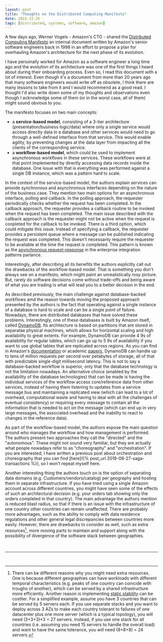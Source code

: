 ```yaml
---
layout: post
title: "Thoughts on the Distributed Computing Manifesto"
date: 2022-11-25
tags: [distributed, systems, software, amazon]
---
```


A few days ago, Werner Vogels - Amazon's CTO - shared the [Distributed Computing Manifesto](https://www.allthingsdistributed.com/2022/11/amazon-1998-distributed-computing-manifesto.html) an internal document written by Amazon's senior software engineers back in 1998 in an effort to propose a plan for overhauling Amazon's architecture for the next phase of its evolution.

I have personally worked for Amazon as a software engineer a long time ago and the evolution of its architecture was one of the first things I heard about during their onboarding process. Even so, I read this document with a lot of interest. Even though it's a document from more than 20 years ago that many software engineers would write off as obsolete, I think there are many lessons to take from it and I would recommend as a good read. I thought I'd also write down some of my thoughts and observations even though I acknowledge some of them (or in the worst case, all of them) might sound obvious to you. 

The manifesto focuses on two main concepts: 
* a **service-based model**, consisting of a 3-tier architecture (presentation/business logic/data) where only a single service would access directly data in a database and other services would need to go through a well-defined interface from that service. This would enable agility, by preventing changes at the data layer from impacting all the clients of the corresponding service. 
* a **workflow-based model**, which could be used to implement asynchronous workflows in these services. These workflows were at that point implemented by directly accessing data records inside the database. One issue with that is everything was performed against a single DB instance, which was a pattern hard to scale. 

In the context of the service-based model, the authors explain services can provide synchronous and asynchronous interfaces depending on the nature of the business case. They mention two main options for an asynchronous interface, polling and callback. In the polling approach, the requester periodically checks whether the request has been completed. In the callback approach, the requester provides a callback routine to be invoked when the request has been completed. The main issue described with the callback approach is the requester might not be active when the request is conpleted for the callback to be invoked. There is a third option, which could mitigate this issue. Instead of specifying a callback, the requester provides a persistent queue where a message can be published indicating the request was completed. This doesn't necessarily require the requester to be available at the time the request is completed. This pattern is known as the [asynchronous request-response](https://www.enterpriseintegrationpatterns.com/patterns/conversation/RequestResponse.html) in the enterprise integration patterns parlance.  

Interestingly, after describing all its benefits the authors explicitly call out the drawbacks of the workflow-based model. That is something you don't always see on a manifesto, which might paint an unrealistically rosy picture. But, rarely do software decisions come without trade-offs and being aware of what you are trading is what will lead you to a better decision in the end.

As described previously, the main challenge against database-backed workflows amd the reason towards moving the proposed approach  presented by the authors is the fact that operating against a single instance of a database is hard to scale and can be a single point of failure. Nowadays, there are distributed databases that have solved these problems. Interestingly, one of these databases is built by Amazon itself, called [DynamoDB](https://aws.amazon.com/dynamodb/). Its architecture is based on partitions that are stored in separatae physical machines, which allows for horizontal scaling and high availability to great extents. For example, DynamoDB can provide 4 9s of availability for regular tables, which can go up to 5 9s of availability if you want to use global tables that are replicated across regions. As you can find in Amazon's [documentation](https://aws.amazon.com/dynamodb/) or academic [papers](https://www.usenix.org/system/files/atc22-elhemali.pdf), DynamoDB can handle up to tens of million requests per second over petabytes of storage, all of that with predictable single-digit millisecond latency. This is not to say a database-backed workflow is superior, only that the database technology is not the limitation nowadays. An alternative choice (enabled by the availability of the database technologies) that can be made is having the individual services of the workflow access core/reference data from other services, instead of having them listening to updates from a service message bus and maintaining a replicated view (which can lead to a lot of overhead, computational waste and having to deal with all the challenges of eventual consistency) or requiring every message to contain all the information that is needed to act on the message (which can end up in very large messages, the associated overhead and the inability to react to changes in the reference data).

As part of the workflow-based model, the authors expose the main question around who manages the workflow and how management is performed. The authors present two approaches they call the "directed" and the "autonomous". These might not sound very familiar, but they are actually what people nowadays refer to as "choreography" and "orchestration". If you are interested, I have written a previous post about orchestration and choreography that you can find [here]({% post_url 2019-08-27-saga-transactions %}), so I  won't repeat myself here. 

Another interesting thing the authors touch on is the option of separating data domains (e.g. Customers/vendors/catalog) per geography and hosting them in separate infrastructure. If you have tried using a single Amazon account across different countries, you might have seen some of the effects of such an architectural decision (e.g. your orders tab showing only the orders completed in that country). The main advantage the authors mention is reduced blast radius, so that if there is an issue with the infrastructure of one country other countries can remain unaffected. There are probably more advantages, such as the ability to comply with data residence regulations and other general legal discrepancies between countries more easily. However, there are drawbacks to consider as well, such as extra resources[^static_stability], more moving parts to maintain and support along with the possibility of divergence of the software stack between geographies.

<br/>

-------------------------------------------------------

<br/>

[^static_stability]: There can be different reasons why you might need extra resources. One is because different geographies can have workloads with different temporal characteristics (e.g. peaks of one country can coincide with troughs of another), which can be served by a shared infrastructure more efficiently. Another reason is implementing [static stability](https://aws.amazon.com/builders-library/static-stability-using-availability-zones/) can be costlier. For a simplified example, assume you have 3 countries that can be served by 5 servers each. If you use separate stacks and you want to deploy across 3 AZs to make each country tolerant to failures of one datacenter plus one more server (which is a typical topology), you will need (3+3+3)*3 = 27 servers. Instead, if you use one stack for all countries (i.e. assuming you need 15 servers to handle the overall load) and want to have the same tolerance, you will need (8+8+8) = 24 servers.